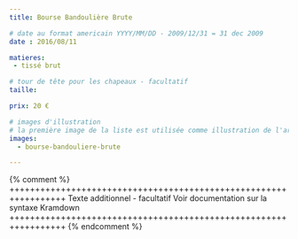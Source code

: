 ```yaml
---
title: Bourse Bandoulière Brute

# date au format americain YYYY/MM/DD - 2009/12/31 = 31 dec 2009
date : 2016/08/11

matieres:
 - tissé brut

# tour de tête pour les chapeaux - facultatif
taille:

prix: 20 €

# images d'illustration
# la première image de la liste est utilisée comme illustration de l'article dans les pages de listing.
images:
  - bourse-bandouliere-brute

---
```

{% comment %} +++++++++++++++++++++++++++++++++++++++++++++++++++++++++++++++++
              Texte additionnel - facultatif
              Voir documentation sur la syntaxe Kramdown
+++++++++++++++++++++++++++++++++++++++++++++++++++++++++++++++++ {% endcomment %}
